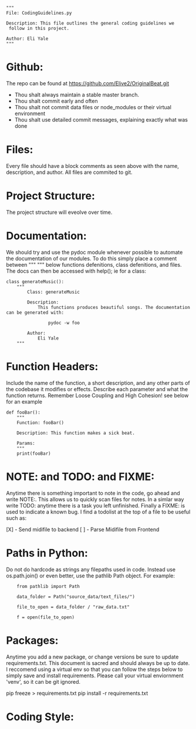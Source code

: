 ```
"""
File: CodingGuidelines.py

Description: This file outlines the general coding guidelines we
 follow in this project.

Author: Eli Yale
"""
```

# Github:
The repo can be found at https://github.com/Elive2/OriginalBeat.git

- Thou shalt always maintain a stable master branch.
- Thou shalt commit early and often
- Thou shalt not commit data files or node_modules or their virtual environment
- Thou shalt use detailed commit messages, explaining exactly what was done

# Files:
 Every file should have a block comments as seen above with the name, description, and author.
 All files are commited to git.

# Project Structure:
 The project structure will eveolve over time.

# Documentation:
 We should try and use the pydoc module whenever possible to automate the documentation of our modules.
 To do this simply place a comment between """ """ below functions defenitions, class defenitions, and files.
 The docs can then be accessed with help();
 ie for a class:

```
class generateMusic():
	"""
		Class: generateMusic

		Description:
			This functions produces beautiful songs. The documentation can be generated with:

				pydoc -w foo

		Author:
			Eli Yale
	"""
```



# Function Headers:
Include the name of the function, a short description, and any other parts of the codebase
it modifies or effects. Describe each parameter and what the function returns. Remember
Loose Coupling and High Cohesion! see below for an example
```
def fooBar():
	"""
	Function: fooBar()

	Description: This function makes a sick beat.

	Params: 
	"""
	print(fooBar)
```


# NOTE: and TODO: and FIXME:
Anytime there is something important to note in the code, go ahead and write NOTE:. This allows
us to quickly scan files for notes. In a simlar way write TODO: anytime there is a task you 
left unfinished. Finally a FIXME: is used to indicate a known bug. I find a todolist at the top of
a file to be useful such as:

[X] - Send midifile to backend
[ ] - Parse Midifile from Frontend

# Paths in Python:
Do not do hardcode as strings any filepaths used in code.
Instead use os.path.join() or even better, use the pathlib Path object. For example:
```
	from pathlib import Path

	data_folder = Path("source_data/text_files/")

	file_to_open = data_folder / "raw_data.txt"

	f = open(file_to_open)
```



# Packages:

Anytime you add a new package, or change versions be sure to update requirements.txt.
This document is sacred and should always be up to date. I reccomend using a virtual env
so that you can follow the steps below to simply save and install requirements. Please call your
virtual enviornment 'venv', so it can be git ignored.

pip freeze > requirements.txt
pip install -r requirements.txt

# Coding Style:
